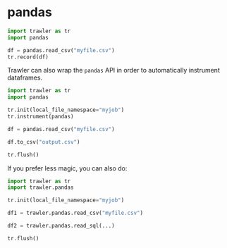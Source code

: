 # pandas

```python
import trawler as tr
import pandas

df = pandas.read_csv("myfile.csv")
tr.record(df)
```

Trawler can also wrap the `pandas` API in order to automatically instrument dataframes.

```python
import trawler as tr
import pandas

tr.init(local_file_namespace="myjob")
tr.instrument(pandas)

df = pandas.read_csv("myfile.csv")

df.to_csv("output.csv")

tr.flush()
```

If you prefer less magic, you can also do:

```python
import trawler as tr
import trawler.pandas

tr.init(local_file_namespace="myjob")

df1 = trawler.pandas.read_csv("myfile.csv")

df2 = trawler.pandas.read_sql(...)

tr.flush()
```
